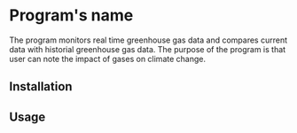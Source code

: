 # Program's name

The program monitors real time greenhouse gas data and compares current data with historial greenhouse gas data. The purpose of the program is that user can note the impact of gases on climate change.

## Installation

## Usage





